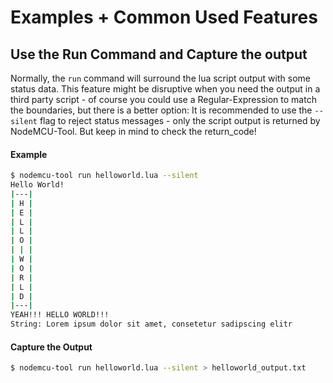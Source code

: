 Examples + Common Used Features
===============================

Use the Run Command and Capture the output
------------------------------------------

Normally, the `run` command will surround the lua script output with some status data. 
This feature might be disruptive when you need the output in a third party script - of course you could use a Regular-Expression to match the boundaries, but there is a better option:
It is recommended to use the `--silent` flag to reject status messages - only the script output is returned by NodeMCU-Tool. But keep in mind to check the return_code!

#### Example ####

```bash
$ nodemcu-tool run helloworld.lua --silent
Hello World!
|---|
| H |
| E |
| L |
| L |
| O |
| | |
| W |
| O |
| R |
| L |
| D |
|---|
YEAH!!! HELLO WORLD!!!
String: Lorem ipsum dolor sit amet, consetetur sadipscing elitr
```

#### Capture the Output ####

```bash
$ nodemcu-tool run helloworld.lua --silent > helloworld_output.txt
```